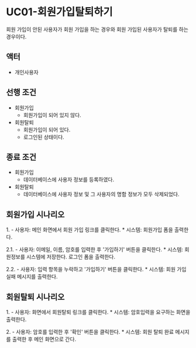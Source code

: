# UC01-회원가입탈퇴하기
회원 가입이 안된 사용자가 회원 가입을 하는 경우와
회원 가입된 사용자가 탈퇴를 하는 경우이다.

## 액터
- 개인사용자

## 선행 조건
- 회원가입
    - 회원가입이 되어 있지 않다.
- 회원탈퇴
    - 회원가입이 되어 있다.
    - 로그인된 상태이다.

## 종료 조건
- 회원가입
    - 데이터베이스에 사용자 정보를 등록하였다.
- 회원탈퇴
    - 데이터베이스에 사용자 정보 및 그 사용자의 명함 정보가 모두 삭제되었다.

## 회원가입 시나리오
1\.
    - 사용자: 메인 화면에서 회원 가입 링크를 클릭한다.
        * 시스템: 회원가입 폼을 출력한다.

2.1\.
    - 사용자: 이메일, 이름, 암호를 입력한 후 '가입하기' 버튼을 클릭한다.
        * 시스템: 회원정보를 시스템에 저장한다. 로그인 폼을 출력한다.

2.2\.
    - 사용자: 입력 항목을 누락하고 '가입하기' 버튼을 클릭한다.
        * 시스템: 회원 가입 실패 메시지를 출력한다.

## 회원탈퇴 시나리오
1\.
    - 사용자: 화면에서 회원탈퇴 링크를 클릭한다.
        * 시스템: 암호입력을 요구하는 화면을 출력한다.
        
2\.
    - 사용자: 암호를 입력한 후 '확인' 버튼을 클릭한다.
        * 시스템: 회원 탈퇴 완료 메시지를 출력한 후 메인 화면으로 간다.  
